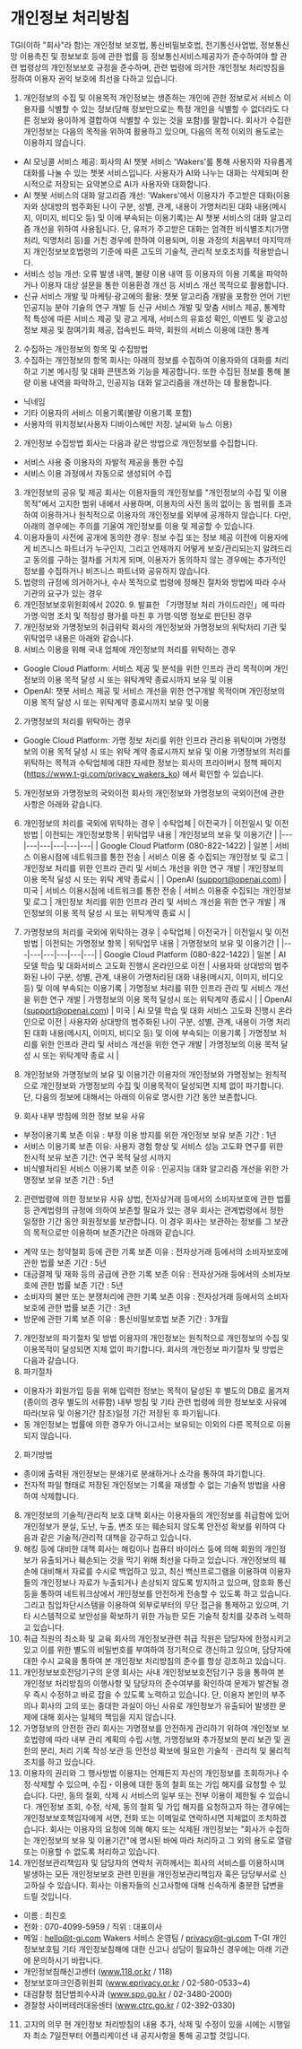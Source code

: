 # 개인정보 처리방침
TGI(이하 "회사"라 함)는 개인정보 보호법, 통신비밀보호법, 전기통신사업법, 정보통신망 이용촉진 및 정보보호 등에 관한 법률 등 정보통신서비스제공자가 준수하여야 할 관련 법령상의 개인정보보호 규정을 준수하며, 관련 법령에 의거한 개인정보 처리방침을 정하여 이용자 권익 보호에 최선을 다하고 있습니다.
1. 개인정보의 수집 및 이용목적
개인정보는 생존하는 개인에 관한 정보로서 서비스 이용자를 식별할 수 있는 정보(당해 정보만으로는 특정 개인을 식별할 수 없더라도 다른 정보와 용이하게 결합하여 식별할 수 있는 것을 포함)를 말합니다. 회사가 수집한 개인정보는 다음의 목적을 위하여 활용하고 있으며, 다음의 목적 이외의 용도로는 이용하지 않습니다.
 * AI 모닝콜 서비스 제공: 회사의 AI 챗봇 서비스 'Wakers'를 통해 사용자와 자유롭게 대화를 나눌 수 있는 챗봇 서비스입니다. 사용자가 AI와 나누는 대화는 삭제되며 한시적으로 저장되는 요약본으로 AI가 사용자와 대화합니다.
 * AI 챗봇 서비스의 대화 알고리즘 개선: 'Wakers'에서 이용자가 주고받은 대화(이용자와 상대방의 범주화된 나이 구분, 성별, 관계, 내용이 가명처리된 대화 내용(메시지, 이미지, 비디오 등) 및 이에 부속되는 이용기록)는 AI 챗봇 서비스의 대화 알고리즘 개선을 위하여 사용됩니다. 단, 유저가 주고받은 대화는 엄격한 비식별조치(가명처리, 익명처리 등)를 거친 경우에 한하여 이용되며, 이용 과정의 처음부터 마지막까지 개인정보보호법령의 기준에 따른 고도의 기술적, 관리적 보호조치를 적용받습니다.
 * 서비스 성능 개선: 오류 발생 내역, 불량 이용 내역 등 이용자의 이용 기록을 파악하거나 이용자 대상 설문을 통한 이용환경 개선 등 서비스 개선 목적으로 활용합니다.
 * 신규 서비스 개발 및 마케팅·광고에의 활용: 챗봇 알고리즘 개발을 포함한 언어 기반 인공지능 분야 기술의 연구 개발 등 신규 서비스 개발 및 맞춤 서비스 제공, 통계학적 특성에 따른 서비스 제공 및 광고 게재, 서비스의 유효성 확인, 이벤트 및 광고성 정보 제공 및 참여기회 제공, 접속빈도 파악, 회원의 서비스 이용에 대한 통계
2. 수집하는 개인정보의 항목 및 수집방법
 1. 수집하는 개인정보의 항목
회사는 아래의 정보를 수집하여 이용자와의 대화를 처리하고 기본 메시징 및 대화 콘텐츠와 기능을 제공합니다. 또한 수집된 정보를 통해 불량 이용 내역을 파악하고, 인공지능 대화 알고리즘을 개선하는 데 활용합니다.
 * 닉네임
 * 기타 이용자의 서비스 이용기록(불량 이용기록 포함)
 * 사용자의 위치정보(사용자 디바이스에만 저장. 날씨와 뉴스 이용)
 2. 개인정보 수집방법
회사는 다음과 같은 방법으로 개인정보를 수집합니다.
 * 서비스 사용 중 이용자의 자발적 제공을 통한 수집
 * 서비스 이용 과정에서 자동으로 생성되어 수집
 3. 개인정보의 공유 및 제공
회사는 이용자들의 개인정보를 "개인정보의 수집 및 이용목적"에서 고지한 범위 내에서 사용하며, 이용자의 사전 동의 없이는 동 범위를 초과하여 이용하거나 원칙적으로 이용자의 개인정보를 외부에 공개하지 않습니다. 다만, 아래의 경우에는 주의를 기울여 개인정보를 이용 및 제공할 수 있습니다.
  1. 이용자들이 사전에 공개에 동의한 경우: 정보 수집 또는 정보 제공 이전에 이용자에게 비즈니스 파트너가 누구인지, 그리고 언제까지 어떻게 보호/관리되는지 알려드리고 동의를 구하는 절차를 거치게 되며, 이용자가 동의하지 않는 경우에는 추가적인 정보를 수집하거나 비즈니스 파트너와 공유하지 않습니다.
  2. 법령의 규정에 의거하거나, 수사 목적으로 법령에 정해진 절차와 방법에 따라 수사기관의 요구가 있는 경우
  3. 개인정보보호위원회에서 2020. 9. 발표한 「가명정보 처리 가이드라인」에 따라 가명∙익명 조치 및 적정성 평가를 마친 후 가명∙익명 정보로 판단된 경우
 4. 개인정보와 가명정보의 취급위탁
회사의 개인정보와 가명정보의 위탁처리 기관 및 위탁업무 내용은 아래와 같습니다.
  1. 서비스 이용을 위해 국내 업체에 개인정보의 처리를 위탁하는 경우
   * Google Cloud Platform: 서비스 제공 및 분석을 위한 인프라 관리 목적이며 개인정보의 이용 목적 달성 시 또는 위탁계약 종료시까지 보유 및 이용
   * OpenAI: 챗봇 서비스 제공 및 서비스 개선을 위한 연구개발 목적이며 개인정보의 이용 목적 달성 시 또는 위탁계약 종료시까지 보유 및 이용
  2. 가명정보의 처리를 위탁하는 경우
   * Google Cloud Platform: 가명 정보 처리를 위한 인프라 관리용 위탁이며 가명정보의 이용 목적 달성 시 또는 위탁 계약 종료시까지 보유 및 이용
   가명정보의 처리를 위탁하는 목적과 수탁업체에 대한 자세한 정보는 회사의 프라이버시 정책 페이지 (https://www.t-gi.com/privacy_wakers_ko) 에서 확인할 수 있습니다.
 5. 개인정보와 가명정보의 국외이전
회사의 개인정보와 가명정보의 국외이전에 관한 사항은 아래와 같습니다.
  1. 개인정보의 처리를 국외에 위탁하는 경우
| 수탁업체 | 이전국가 | 이전일시 및 이전방법 | 이전되는 개인정보항목 | 위탁업무 내용 | 개인정보의 보유 및 이용기간 |
|---|---|---|---|---|---|
| Google Cloud Platform (080-822-1422) | 일본 | 서비스 이용시점에 네트워크를 통한 전송 | 서비스 이용 중 수집되는 개인정보 및 로그 | 개인정보 처리를 위한 인프라 관리 및 서비스 개선을 위한 연구 개발 | 개인정보의 이용 목적 달성 시 또는 위탁 계약 종료시 |
| OpenAI (support@openai.com) | 미국 | 서비스 이용시점에 네트워크를 통한 전송 | 서비스 이용중 수집되는 개인정보 및 로그 | 개인정보 처리를 위한 인프라 관리 및 서비스 개선을 위한 연구 개발 | 개인정보의 이용 목적 달성 시 또는 위탁계약 종료 시 |

  2. 가명정보의 처리를 국외에 위탁하는 경우
| 수탁업체 | 이전국가 | 이전일시 및 이전방법 | 이전되는 가명정보 항목 | 위탁업무 내용 | 가명정보의 보유 및 이용기간 |
|---|---|---|---|---|---|
| Google Cloud Platform (080-822-1422) | 일본 | AI 모델 학습 및 대화서비스 고도화 진행시 온라인으로 이전 | 사용자와 상대방의 범주화된 나이 구분, 성별, 관계, 내용이 가명처리된 대화 내용(메시지, 이미지, 비디오 등) 및 이에 부속되는 이용기록 | 가명정보 처리를 위한 인프라 관리 및 서비스 개선을 위한 연구 개발 | 가명정보의 이용 목적 달성시 또는 위탁계약 종료시 |
| OpenAI (support@openai.com) | 미국 | AI 모델 학습 및 대화 서비스 고도화 진행시 온라인으로 이전 | 사용자와 상대방의 범주화된 나이 구분, 성별, 관계, 내용이 가명 처리된 대화 내용(메시지, 이미지, 비디오 등) 및 이에 부속되는 이용기록 | 가명정보 처리를 위한 인프라 관리 및 서비스 개선을 위한 연구 개발 | 가명정보의 이용 목적 달성 시 또는 위탁계약 종료 시 |

 6. 개인정보와 가명정보의 보유 및 이용기간
 이용자의 개인정보와 가명정보는 원칙적으로 개인정보와 가명정보의 수집 및 이용목적이 달성되면 지체 없이 파기합니다. 단, 다음의 정보에 대해서는 아래의 이유로 명시한 기간 동안 보존합니다.
  1. 회사 내부 방침에 의한 정보 보유 사유
 * 부정이용기록
보존 이유 : 부정 이용 방지를 위한 개인정보 보유
보존 기간 : 1년
 * 서비스 이용기록
보존 이유: 사용자 경험 향상 및 서비스 성능 고도화 연구를 위한 한시적 보유
보존 기간: 연구 목적 달성 시까지
 * 비식별처리된 서비스 이용기록
보존 이유 : 인공지능 대화 알고리즘 개선을 위한 가명정보 보유
보존 기간 : 5년
  2. 관련법령에 의한 정보보유 사유
상법, 전자상거래 등에서의 소비자보호에 관한 법률 등 관계법령의 규정에 의하여 보존할 필요가 있는 경우 회사는 관계법령에서 정한 일정한 기간 동안 회원정보를 보관합니다. 이 경우 회사는 보관하는 정보를 그 보관의 목적으로만 이용하며 보존기간은 아래와 같습니다.
 * 계약 또는 청약철회 등에 관한 기록
보존 이유 : 전자상거래 등에서의 소비자보호에 관한 법률
보존 기간 : 5년
 * 대금결제 및 재화 등의 공급에 관한 기록
보존 이유 : 전자상거래 등에서의 소비자보호에 관한 법률
보존 기간 : 5년
 * 소비자의 불만 또는 분쟁처리에 관한 기록
보존 이유 : 전자상거래 등에서의 소비자보호에 관한 법률
보존 기간 : 3년
 * 방문에 관한 기록
보존 이유 : 통신비밀보호법
보존 기간 : 3개월

 7. 개인정보의 파기절차 및 방법
이용자의 개인정보는 원칙적으로 개인정보의 수집 및 이용목적이 달성되면 지체 없이 파기합니다.
회사의 개인정보 파기절차 및 방법은 다음과 같습니다.
  1. 파기절차
 * 이용자가 회원가입 등을 위해 입력한 정보는 목적이 달성된 후 별도의 DB로 옮겨져(종이의 경우 별도의 서류함) 내부 방침 및 기타 관련 법령에 의한 정보보호 사유에 따라(보유 및 이용기간 참조)일정 기간 저장된 후 파기됩니다.
 * 동 개인정보는 법률에 의한 경우가 아니고서는 보유되는 이외의 다른 목적으로 이용되지 않습니다.
  2. 파기방법
 * 종이에 출력된 개인정보는 분쇄기로 분쇄하거나 소각을 통하여 파기합니다.
 * 전자적 파일 형태로 저장된 개인정보는 기록을 재생할 수 없는 기술적 방법을 사용하여 삭제합니다.
 8. 개인정보의 기술적/관리적 보호 대책
회사는 이용자들의 개인정보를 취급함에 있어 개인정보가 분실, 도난, 누출, 변조 또는 훼손되지 않도록 안전성 확보를 위하여 다음과 같은 기술적/관리적 대책을 강구하고 있습니다.
  1. 해킹 등에 대비한 대책
 회사는 해킹이나 컴퓨터 바이러스 등에 의해 회원의 개인정보가 유출되거나 훼손되는 것을 막기 위해 최선을 다하고 있습니다. 개인정보의 훼손에 대비해서 자료를 수시로 백업하고 있고, 최신 백신프로그램을 이용하여 이용자들의 개인정보나 자료가 누출되거나 손상되지 않도록 방지하고 있으며, 암호화 통신 등을 통하여 네트워크상에서 개인정보를 안전하게 전송할 수 있도록 하고 있습니다.
 그리고 침입차단시스템을 이용하여 외부로부터의 무단 접근을 통제하고 있으며, 기타 시스템적으로 보안성을 확보하기 위한 가능한 모든 기술적 장치를 갖추려 노력하고 있습니다.
  2. 취급 직원의 최소화 및 교육
 회사의 개인정보관련 취급 직원은 담당자에 한정시키고 있고 이를 위한 별도의 비밀번호를 부여하여 정기적으로 갱신하고 있으며, 담당자에 대한 수시 교육을 통하여 본 개인정보 처리방침의 준수를 항상 강조하고 있습니다.
  3. 개인정보보호전담기구의 운영
 회사는 사내 개인정보보호전담기구 등을 통하여 본 개인정보 처리방침의 이행사항 및 담당자의 준수여부를 확인하여 문제가 발견될 경우 즉시 수정하고 바로 잡을 수 있도록 노력하고 있습니다.
 단, 이용자 본인의 부주의나 회사의 고의 또는 중대한 과실이 아닌 사유로 개인정보가 유출되어 발생한 문제에 대해 회사는 일체의 책임을 지지 않습니다.
  4. 가명정보의 안전한 관리
 회사는 가명정보를 안전하게 관리하기 위하여 개인정보 보호법령에 따라 내부 관리 계획의 수립∙시행, 가명정보와 추가정보의 분리 보관 및 권한의 분리, 처리 기록 작성∙보관 등 안전성 확보에 필요한 기술적ㆍ관리적 및 물리적 조치를 하고 있습니다.
 9. 이용자의 권리와 그 행사방법
이용자는 언제든지 자신의 개인정보를 조회하거나 수정∙삭제할 수 있으며, 수집・이용에 대한 동의 철회 또는 가입 해지를 요청할 수 있습니다. 다만, 동의 철회, 삭제 시 서비스의 일부 또는 전부 이용이 제한될 수 있습니다.
개인정보 조회, 수정, 삭제, 동의 철회 및 가입 해지를 요청하고자 하는 경우에는 개인정보보호책임자에게 서면, 전화 또는 이메일로 연락하시면 지체없이 조치하겠습니다.
회사는 이용자의 요청에 의해 해지 또는 삭제된 개인정보는 "회사가 수집하는 개인정보의 보유 및 이용기간"에 명시된 바에 따라 처리하고 그 외의 용도로 열람 또는 이용할 수 없도록 처리하고 있습니다.
 10. 개인정보관리책임자 및 담당자의 연락처
귀하께서는 회사의 서비스를 이용하시며 발생하는 모든 개인정보보호 관련 민원을 개인정보관리책임자 혹은 담당부서로 신고하실 수 있습니다. 회사는 이용자들의 신고사항에 대해 신속하게 충분한 답변을 드릴 것입니다.
 * 이름 : 최진호
 * 전화 : 070-4099-5959 / 직위 : 대표이사
 * 메일 : hello@t-gi.com Wakers 서비스 운영팀 /  privacy@t-gi.com T-GI 개인정보보호팀
기타 개인정보침해에 대한 신고나 상담이 필요하신 경우에는 아래 기관에 문의하시기 바랍니다.
 * 개인정보침해신고센터 (www.118.or.kr / 118)
 * 정보보호마크인증위원회 (www.eprivacy.or.kr / 02-580-0533~4)
 * 대검찰청 첨단범죄수사과 (www.spo.go.kr / 02-3480-2000)
 * 경찰청 사이버테러대응센터 (www.ctrc.go.kr / 02-392-0330)
 11. 고지의 의무
현 개인정보 처리방침의 내용 추가, 삭제 및 수정이 있을 시에는 시행일자 최소 7일전부터 어플리케이션 내 공지사항을 통해 공고할 것입니다.